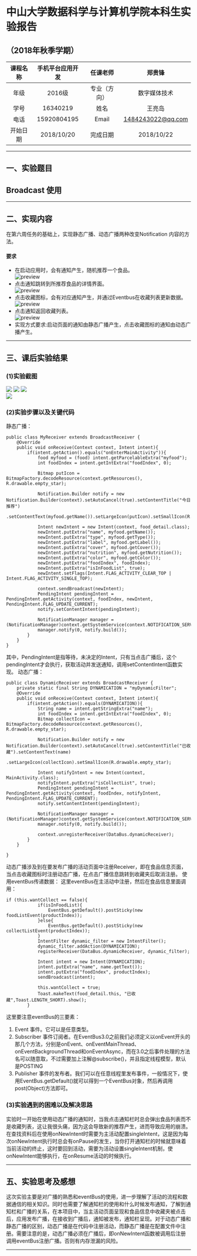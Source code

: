 # 中山大学数据科学与计算机学院本科生实验报告
## （2018年秋季学期）
| 课程名称 | 手机平台应用开发 | 任课老师 | 郑贵锋 |
| :------------: | :-------------: | :------------: | :-------------: |
| 年级 | 2016级 | 专业（方向） | 数字媒体技术 |
| 学号 | 16340219 | 姓名 | 王亮岛 |
| 电话 | 15920804195 | Email | 1484243022@qq.com |
| 开始日期 | 2018/10/20 | 完成日期 | 2018/10/22

---

## 一、实验题目
## Broadcast 使用
---

## 二、实现内容
在第六周任务的基础上，实现静态广播、动态广播两种改变Notification 内容的方法。  

#### 要求  
* 在启动应用时，会有通知产生，随机推荐一个食品。  
 ![preview](https://gitee.com/code_sysu/PersonalProject2/raw/master/manual/images/week7_static_notification.jpg)
* 点击通知跳转到所推荐食品的详情界面。  
 ![preview](https://gitee.com/code_sysu/PersonalProject2/raw/master/manual/images/week7_static_jump.jpg) 
* 点击收藏图标，会有对应通知产生，并通过Eventbus在收藏列表更新数据。  
 ![preview](https://gitee.com/code_sysu/PersonalProject2/raw/master/manual/images/week7_requirement3.jpg) 
* 点击通知返回收藏列表。  
 ![preview](https://gitee.com/code_sysu/PersonalProject2/raw/master/manual/images/week7_requirement4.jpg) 
* 实现方式要求:启动页面的通知由静态广播产生，点击收藏图标的通知由动态广播产生。   

---

## 三、课后实验结果
### (1)实验截图
![](https://gitee.com/wangld5/image/raw/master/week7/IMG_20181025_122059.jpg)
![](https://gitee.com/wangld5/image/raw/master/week7/IMG_20181025_122105.jpg)
![](https://gitee.com/wangld5/image/raw/master/week7/IMG_20181025_122112.jpg)\
![](https://gitee.com/wangld5/image/raw/master/week7/IMG_20181025_122119.jpg)

  
### (2)实验步骤以及关键代码
静态广播：  

```
public class MyReceiver extends BroadcastReceiver {
    @Override
    public void onReceive(Context context, Intent intent){
        if(intent.getAction().equals("onEnterMainActivity")){
            food myfood = (food) intent.getParcelableExtra("myfood");
            int foodIndex = intent.getIntExtra("foodIndex", 0);

            Bitmap putIcon = BitmapFactory.decodeResource(context.getResources(), R.drawable.empty_star);

            Notification.Builder notify = new Notification.Builder(context).setAutoCancel(true).setContentTitle("今日推荐")
                    .setContentText(myfood.getName()).setLargeIcon(putIcon).setSmallIcon(R.drawable.empty_star);

            Intent newIntent = new Intent(context, food_detail.class);
            newIntent.putExtra("name", myfood.getName());
            newIntent.putExtra("type", myfood.getType());
            newIntent.putExtra("label", myfood.getLabel());
            newIntent.putExtra("cover", myfood.getCover());
            newIntent.putExtra("nutrition", myfood.getNutrition());
            newIntent.putExtra("color", myfood.getColor());
            newIntent.putExtra("foodIndex", foodIndex);
            newIntent.putExtra("isInFoodList", true);
            newIntent.setFlags(Intent.FLAG_ACTIVITY_CLEAR_TOP | Intent.FLAG_ACTIVITY_SINGLE_TOP);

            context.sendBroadcast(newIntent);
            PendingIntent pendingIntent = PendingIntent.getActivity(context, foodIndex, newIntent, PendingIntent.FLAG_UPDATE_CURRENT);
            notify.setContentIntent(pendingIntent);

            NotificationManager manager = (NotificationManager)context.getSystemService(context.NOTIFICATION_SERVICE);
            manager.notify(0, notify.build());
        }
    }
}
```
其中，PendingIntent是指等待，未决定的Intent，只有当点击广播后，这个pendingIntent才会执行，获取活动并发送通知，调用setContentIntent函数实现。
动态广播：   

```
public class DynamicReceiver extends BroadcastReceiver {
    private static final String DYNAMICATION = "myDynamicFilter";
    @Override
    public void onReceive(Context context, Intent intent){
        if(intent.getAction().equals(DYNAMICATION)){
            String name = intent.getStringExtra("name");
            int foodIndex = intent.getIntExtra("foodIndex", 0);
            Bitmap collectIcon = BitmapFactory.decodeResource(context.getResources(), R.drawable.empty_star);

            Notification.Builder notify = new Notification.Builder(context).setAutoCancel(true).setContentTitle("已收藏").setContentText(name)
                    .setLargeIcon(collectIcon).setSmallIcon(R.drawable.empty_star);

            Intent notifyIntent = new Intent(context, MainActivity.class);
            notifyIntent.putExtra("isCollectList", true);
            PendingIntent pendingIntent = PendingIntent.getActivity(context, foodIndex, notifyIntent, PendingIntent.FLAG_UPDATE_CURRENT);
            notify.setContentIntent(pendingIntent);

            NotificationManager manager = (NotificationManager)context.getSystemService(context.NOTIFICATION_SERVICE);
            manager.notify(0, notify.build());

            context.unregisterReceiver(DataBus.dynamicReceiver);
        }
    }

}
```
动态广播涉及到在要发布广播的活动页面中注册Receiver，即在食品信息页面，当点击收藏图标时注册动态广播，在点击广播信息跳转到收藏夹后取消注册。
使用eventBus传递数据：
这里eventBus在主活动中注册，然后在食品信息里面调用：  

```
if (this.wantCollect == false){
            if(isInFoodList){
                EventBus.getDefault().postSticky(new foodListEvent(productIndex));
            }else{
                EventBus.getDefault().postSticky(new collectListEvent(productIndex));
            }
            IntentFilter dynamic_filter = new IntentFilter();
            dynamic_filter.addAction(DYNAMICATION);
            registerReceiver(DataBus.dynamicReceiver, dynamic_filter);

            Intent intent = new Intent(DYNAMICATION);
            intent.putExtra("name", name.getText());
            intent.putExtra("foodIndex", productIndex);
            sendBroadcast(intent);

            this.wantCollect = true;
            Toast.makeText(food_detail.this, "已收藏",Toast.LENGTH_SHORT).show();
        }
```
这里要注意eventBus的三要素：   
1. Event 事件。它可以是任意类型。  
2. Subscriber 事件订阅者。在EventBus3.0之前我们必须定义以onEvent开头的那几个方法，分别是onEvent、onEventMainThread、onEventBackgroundThread和onEventAsync，而在3.0之后事件处理的方法名可以随意取，不过需要加上注解@subscribe()，并且指定线程模型，默认是POSTING  
3. Publisher 事件的发布者。我们可以在任意线程里发布事件，一般情况下，使用EventBus.getDefault()就可以得到一个EventBus对象，然后再调用post(Object)方法即可。  

### (3)实验遇到的困难以及解决思路
实验时一开始在使用动态广播的通知时，当我点击通知栏时总会弹出食品列表而不是收藏列表，这让我很头痛，因为这会导致新的推荐产生，进而导致应用的崩溃。在查找资料后在使用onNewIntent时需要为主活动配置singleIntent，这是因为每次onNewIntent执行时总会有onPause的发生，当你打开通知栏的时候就意味着当前活动的终止，这时要回到活动，需要为活动设置singleIntent机制，使onNewIntent能够执行，在onResume活动的时候执行。

---

## 五、实验思考及感想
这次实验主要是对广播的熟悉和eventBus的使用，进一步理解了活动的流程和数据通信的相关知识。同时也需要了解通知栏的使用和什么时候发布通知，了解到通知栏和广播的关系，在本项目中，当主活动页面呈现和食品信息中收藏夹被点击后，应用发布广播，在接收到广播后，通知被发布，通知栏呈现。对于动态广播和静态广播的区别，动态广播是在代码中注册活动，而静态广播是在配置文件中注册。需要注意的是，动态广播必须在广播后，即onNewIntent函数被调用后注册调用eventBus注册广播。否则有内存泄漏的风险。

---
